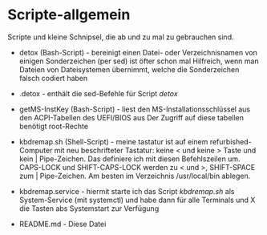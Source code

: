 # Scripte-allgemein

Scripte und kleine Schnipsel, die ab und zu mal zu gebrauchen sind.

- detox (Bash-Script) - bereinigt einen Datei- oder Verzeichnisnamen von einigen Sonderzeichen (per sed)
ist öfter schon mal Hilfreich, wenn man Dateien von Dateisystemen übernimmt, welche die Sonderzeichen 
falsch codiert haben

- .detox - enthält die sed-Befehle für Script _detox_

- getMS-InstKey (Bash-Script) - liest den MS-Installationsschlüssel aus den ACPI-Tabellen des UEFI/BIOS aus
Der Zugriff auf diese tabellen benötigt root-Rechte

- kbdremap.sh (Shell-Script) - meine tastatur ist auf einem refurbished-Computer mit neu beschrifteter Tastatur:
keine < und keine > Taste und kein | Pipe-Zeichen. Das definiere ich mit diesen Befehlszeilen um. 
CAPS-LOCK und SHIFT-CAPS-LOCK werden zu < und >, SHIFT-SPACE zum | Pipe-Zeichen. 
Am besten im Verzeichnis /usr/local/bin ablegen.

- kbdremap.service - hiermit starte ich das Script _kbdremap.sh_ als System-Service (mit systemctl) und 
habe dann für alle Terminals und X die Tasten abs Systemstart zur Verfügung

- README.md - Diese Datei
